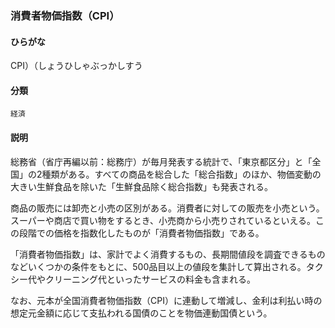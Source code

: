 <div style="display:none;">

## [あ行](securities-terms?id=あ行)
## [か行](securities-terms?id=か行)
## [さ行](securities-terms?id=さ行)

</div>

### 消費者物価指数（CPI）

#### ひらがな

CPI）（しょうひしゃぶっかしすう

#### 分類

`経済`

#### 説明

総務省（省庁再編以前：総務庁）が毎月発表する統計で、「東京都区分」と「全国」の2種類がある。すべての商品を総合した「総合指数」のほか、物価変動の大きい生鮮食品を除いた「生鮮食品除く総合指数」も発表される。
 
商品の販売には卸売と小売の区別がある。消費者に対しての販売を小売という。スーパーや商店で買い物をするとき、小売商から小売りされているといえる。この段階での価格を指数化したものが「消費者物価指数」である。
 
「消費者物価指数」は、家計でよく消費するもの、長期間値段を調査できるものなどいくつかの条件をもとに、500品目以上の値段を集計して算出される。タクシー代やクリーニング代といったサービスの料金も含まれる。
 
なお、元本が全国消費者物価指数（CPI）に連動して増減し、金利は利払い時の想定元金額に応じて支払われる国債のことを物価連動国債という。

<div style="display:none;">

## [た行](securities-terms?id=た行)
## [な行](securities-terms?id=な行)
## [は行](securities-terms?id=は行)
## [ま行](securities-terms?id=ま行)
## [や行](securities-terms?id=や行)
## [ら行](securities-terms?id=ら行)
## [わ行](securities-terms?id=わ行)
## [英数字・記号](securities-terms?id=英数字・記号)

</div>

